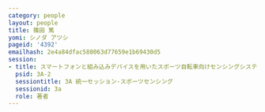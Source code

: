 ```yaml
---
category: people
layout: people
title: 篠田 篤
yomi: シノダ アツシ
pageid: '4392'
emailhash: 2e4a84dfac588063d77659e1b69430d5
session:
- title: スマートフォンと組み込みデバイスを用いたスポーツ自転車向けセンシングシステムの試作
  psid: 3A-2
  sessiontitle: 3A 統一セッション-スポーツセンシング
  sessionid: 3a
  role: 著者
---
```

